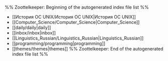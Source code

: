 %% Zoottelkeeper: Beginning of the autogenerated index file list  %%
-  [[История ОС UNIX/История ОС UNIX|История ОС UNIX]]
-  [[Computer_Science/Computer_Science|Computer_Science]]
-  [[daily/daily|daily]]
-  [[inbox/inbox|inbox]]
-  [[Linguistics_Russian/Linguistics_Russian|Linguistics_Russian]]
-  [[programming/programming|programming]]
-  [[themes/themes|themes]]
%% Zoottelkeeper: End of the autogenerated index file list  %%
